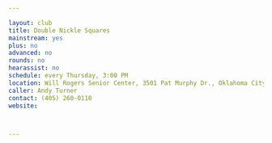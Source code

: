 ```yaml
---

layout: club
title: Double Nickle Squares
mainstream: yes
plus: no
advanced: no
rounds: no
hearassist: no
schedule: every Thursday, 3:00 PM
location: Will Rogers Senior Center, 3501 Pat Murphy Dr., Oklahoma City, OK
caller: Andy Turner
contact: (405) 260-0110
website: 



---
```


